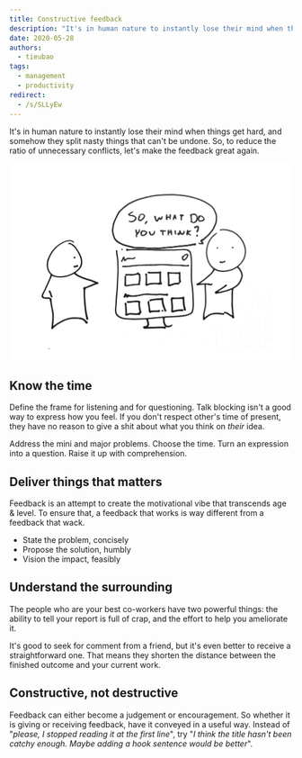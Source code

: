 ```yaml
---
title: Constructive feedback
description: "It's in human nature to instantly lose their mind when things get hard, and somehow they split nasty things that can't be undone. So, to reduce the ratio of unnecessary conflicts, let's make the feedback great again."
date: 2020-05-28
authors:
  - tieubao
tags:
  - management
  - productivity
redirect:
  - /s/SLLyEw
---
```


It's in human nature to instantly lose their mind when things get hard, and somehow they split nasty things that can't be undone. So, to reduce the ratio of unnecessary conflicts, let's make the feedback great again.

![](assets/constructive-feedback_87ebb746e32fe99c9e895e0ef1ca29f8_md5.webp)

## Know the time

Define the frame for listening and for questioning. Talk blocking isn't a good way to express how you feel. If you don't respect other's time of present, they have no reason to give a shit about what you think on _their_ idea.

Address the mini and major problems. Choose the time. Turn an expression into a question. Raise it up with comprehension.

## Deliver things that matters

Feedback is an attempt to create the motivational vibe that transcends age & level. To ensure that, a feedback that works is way different from a feedback that wack.

- State the problem, concisely
- Propose the solution, humbly
- Vision the impact, feasibly

## Understand the surrounding

The people who are your best co-workers have two powerful things: the ability to tell your report is full of crap, and the effort to help you ameliorate it.

It's good to seek for comment from a friend, but it's even better to receive a straightforward one. That means they shorten the distance between the finished outcome and your current work.

## Constructive, not destructive

Feedback can either become a judgement or encouragement. So whether it is giving or receiving feedback, have it conveyed in a useful way. Instead of "_please, I stopped reading it at the first line_", try "_I think the title hasn't been catchy enough. Maybe adding a hook sentence would be better_".

